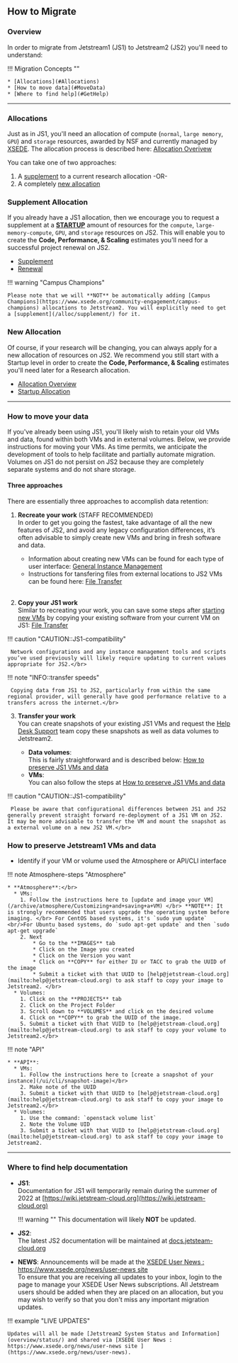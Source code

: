 ## How to Migrate

### Overview
In order to migrate from Jetstream1 (JS1) to Jetstream2 (JS2) you'll need to understand:

!!! Migration Concepts ""

    * [Allocations](#Allocations)
    * [How to move data](#MoveData)
    * [Where to find help](#GetHelp)

---

### Allocations <a name="Allocations"></a>

Just as in JS1, you'll need an allocation of compute (`normal`, `large memory`, `GPU`) and `storage` resources, awarded by NSF and currently managed by [XSEDE](https://portal.xsede.org).
The allocation process is described here: [Allocation Overivew](/alloc/overview/)

You can take one of two approaches:

1. A [supplement](#Supplement) to a current research allocation -OR-
2. A completely [new allocation](#NewAllocation)

### Supplement Allocation <a name="Supplement"></a>

If you already have a JS1 allocation, then we encourage you to request a supplement at a **[STARTUP](/alloc/startup/)** amount of resources for the `compute`, `large-memory-compute`, `GPU`, and `storage` resources on JS2. This will enable you to create the **Code, Performance, & Scaling** estimates you'll need for a successful project renewal on JS2.

* [Supplement](/alloc/supplement/)
* [Renewal](/alloc/renew-extend/)

!!! warning "Campus Champions"

    Please note that we will **NOT** be automatically adding [Campus Champions](https://www.xsede.org/community-engagement/campus-champions) allocations to Jetstream2. You will explicitly need to get a [supplement](/alloc/supplement/) for it.

### New Allocation <a name="NewAllocation"></a>

Of course, if your research will be changing, you can always apply for a new allocation of resources on JS2. We recommend you still start with a Startup level in order to create the **Code, Performance, & Scaling** estimates you'll need later for a Research allocation.

* [Allocation Overview](/alloc/overview/)
* [Startup Allocation](/alloc/startup)

---

### How to move your data <a name="MoveData"></a>

If you've already been using JS1, you'll likely wish to retain your old VMs and data, found within both VMs and in external volumes.
Below, we provide instructions for moving your VMs. As time permits, we anticipate the development of tools to help facilitate and partially automate migration.
Volumes on JS1 do not persist on JS2 because they are completely separate systems and do not share storage.

#### Three approaches
There are essentially three approaches to accomplish data retention:

1. **Recreate your work** (STAFF RECOMMENDED)</br>
In order to get you going the fastest, take advantage of all the new features of JS2, and avoid any legacy configuration differences, it’s often advisable to simply create new VMs and bring in fresh software and data.</br>

    * Information about creating new VMs can be found for each type of user interface: [General Instance Management](/general/instancemgt) </br>
    * Instructions for tansfering files from external locations to JS2 VMs can be found here: [File Transfer](/general/filetransfer)</br></br>

2. **Copy your JS1 work**</br>
Similar to recreating your work, you can save some steps after [starting new VMs](/general/instancemgt) by copying your existing software from your current VM on JS1: [File Transfer](/general/filetransfer) </br>

!!! caution "CAUTION::JS1-compatibility"

     Network configurations and any instance management tools and scripts you’ve used previously will likely require updating to current values appropriate for JS2.</br>


!!! note "INFO::transfer speeds"

     Copying data from JS1 to JS2, particularly from within the same regional provider, will generally have good performance relative to a transfers across the internet.</br>

3. **Transfer your work** </br>
You can create snapshots of your existing JS1 VMs and request the [Help Desk Support](mailto:help@jetstream-cloud.org) team copy these snapshots as well as data volumes to Jetstream2.<br>

    * **Data volumes**:</br>
  This is fairly straightforward and is described below: [How to preserve JS1 VMs and data](#SaveData)</br>
    * **VMs**:</br>
  You can also follow the steps at [How to preserve JS1 VMs and data](#SaveData)</br>

!!! caution "CAUTION::JS1-compatibility"

     Please be aware that configurational differences between JS1 and JS2 generally prevent straight forward re-deployment of a JS1 VM on JS2. It may be more advisable to transfer the VM and mount the snapshot as a external volume on a new JS2 VM.</br>

### How to preserve Jetstream1 VMs and data <a name="SaveData"></a>

- Identify if your VM or volume used the Atmosphere or API/CLI interface

!!! note Atmosphere-steps "Atmosphere"

    * **Atmosphere**:</br>
      * VMs:
        1. Follow the instructions here to [update and image your VM](/archive/atmosphere/Customizing+and+saving+a+VM) </br> **NOTE**: It is strongly recommended that users upgrade the operating system before imaging. </br> For CentOS based systems, it's `sudo yum update` <br/>For Ubuntu based systems, do `sudo apt-get update` and then `sudo apt-get upgrade`
        2. Next
            * Go to the **IMAGES** tab
            * Click on the Image you created
            * Click on the Version you want
            * Click on **COPY** for either IU or TACC to grab the UUID of the image
            * Submit a ticket with that UUID to [help@jetstream-cloud.org](mailto:help@jetstream-cloud.org) to ask staff to copy your image to Jetstream2. </br>
      * Volumes:
        1. Click on the **PROJECTS** tab
        2. Click on the Project Folder
        3. Scroll down to **VOLUMES** and click on the desired volume
        4. Click on **COPY** to grab the UUID of the image.
        5. Submit a ticket with that VUID to [help@jetstream-cloud.org](mailto:help@jetstream-cloud.org) to ask staff to copy your volume to Jetstream2.</br>


!!! note "API"

    * **API**:
      * VMs:
        1. Follow the instructions here to [create a snapshot of your instance](/ui/cli/snapshot-image)</br>
        2. Make note of the UUID
        3. Submit a ticket with that UUID to [help@jetstream-cloud.org](mailto:help@jetstream-cloud.org) to ask staff to copy your image to Jetstream2.</br>
      * Volumes:
        1. Use the command: `openstack volume list`
        2. Note the Volume UID
        3. Submit a ticket with that VUID to [help@jetstream-cloud.org](mailto:help@jetstream-cloud.org) to ask staff to copy your image to Jetstream2.

---

### Where to find help documentation <a name="GetHelp"></a>

* **JS1**:</br>Documentation for JS1 will temporarily remain during the summer of 2022 at [https://wiki.jetstream-cloud.org](https://wiki.jetstream-cloud.org) </br>

    !!! warning ""
        This documentation will likely **NOT** be updated.

* **JS2**:</br>The latest JS2 documentation will be maintained at [docs.jetsteam-cloud.org](https://docs.jetsteam-cloud.org)

* **NEWS**: Announcements will be made at the [XSEDE User News : https://www.xsede.org/news/user-news site ](https://www.xsede.org/news/user-news) </br> To ensure that you are receiving all updates to your inbox, login to the page to manage your XSEDE User News subscriptions. All Jetstream users should be added when they are placed on an allocation, but you may wish to verify so that you don't miss any important migration updates.

!!! example "LIVE UPDATES"

    Updates will all be made [Jetstream2 System Status and Information](overview/status/) and shared via [XSEDE User News : https://www.xsede.org/news/user-news site ](https://www.xsede.org/news/user-news).
